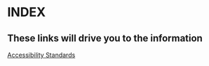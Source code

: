 <html>
  <head>
        <meta charset="utf 8">
        <title>Index</title>
 
  </head>
  <body>
    <h1>INDEX</h1>
    <h2>These links will drive you to the information</h2>
    <a href="https://5813954.github.io/MY-WEBPAGE/Accesibility-standarts.html"> Accessibility Standards</a>
    
  </body>
  
</html>
